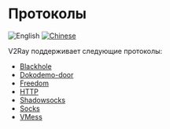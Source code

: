 # Протоколы

![English](../resources/englishc.svg) [![Chinese](../resources/chinese.svg)](https://www.v2ray.com/chapter_02/02_protocols.html)

V2Ray поддерживает следующие протоколы:

* [Blackhole](protocols/blackhole.md)
* [Dokodemo-door](protocols/dokodemo.md)
* [Freedom](protocols/freedom.md)
* [HTTP](protocols/http.md)
* [Shadowsocks](protocols/shadowsocks.md)
* [Socks](protocols/socks.md)
* [VMess](protocols/vmess.md)